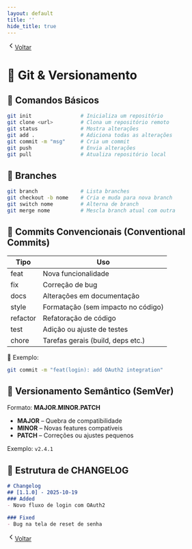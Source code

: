```yaml
---
layout: default
title: ''
hide_title: true
---
```


[  <svg width="18" height="18" viewBox="0 0 24 24" fill="none" aria-hidden="true" focusable="false" xmlns="http://www.w3.org/2000/svg">
    <path d="M15 18l-6-6 6-6" stroke="currentColor" stroke-width="2" stroke-linecap="round" stroke-linejoin="round"/>
  </svg>Voltar](../../readme.md)  

# 🧭 Git & Versionamento 

## 🔹 Comandos Básicos
```bash
git init                # Inicializa um repositório
git clone <url>         # Clona um repositório remoto
git status              # Mostra alterações
git add .               # Adiciona todas as alterações
git commit -m "msg"     # Cria um commit
git push                # Envia alterações
git pull                # Atualiza repositório local
```

## 🔹 Branches
```bash
git branch              # Lista branches
git checkout -b nome    # Cria e muda para nova branch
git switch nome         # Alterna de branch
git merge nome          # Mescla branch atual com outra
```

## 🔹 Commits Convencionais (Conventional Commits)
| Tipo | Uso |
|------|-----|
| feat | Nova funcionalidade |
| fix | Correção de bug |
| docs | Alterações em documentação |
| style | Formatação (sem impacto no código) |
| refactor | Refatoração de código |
| test | Adição ou ajuste de testes |
| chore | Tarefas gerais (build, deps etc.) |

📝 Exemplo:  
```bash
git commit -m "feat(login): add OAuth2 integration"
```

## 🔹 Versionamento Semântico (SemVer)
Formato: **MAJOR.MINOR.PATCH**
- **MAJOR** – Quebra de compatibilidade
- **MINOR** – Novas features compatíveis
- **PATCH** – Correções ou ajustes pequenos

Exemplo: `v2.4.1`

## 🔹 Estrutura de CHANGELOG
```markdown
# Changelog
## [1.1.0] - 2025-10-19
### Added
- Novo fluxo de login com OAuth2

### Fixed
- Bug na tela de reset de senha
```

[  <svg width="18" height="18" viewBox="0 0 24 24" fill="none" aria-hidden="true" focusable="false" xmlns="http://www.w3.org/2000/svg">
    <path d="M15 18l-6-6 6-6" stroke="currentColor" stroke-width="2" stroke-linecap="round" stroke-linejoin="round"/>
  </svg>Voltar](../../readme.md)